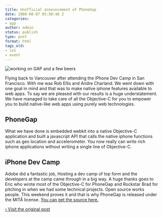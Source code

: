 ```yaml
---
title: Unofficial announcement of PhoneGap
date: 2008-08-07 05:50:48 Z
categories:
- app
author: admin
status: publish
type: post
format: html
tags_old:
- ios
- event
---
```


![working on GAP and a few beers](http://farm4.static.flickr.com/3224/2729124826_39531f2f09.jpg)

Flying back to Vancouver after attending the iPhone Dev Camp in San Francisco. With me was Rob Ellis and Andre Charland. We went down with one goal in mind and that was to make native iphone features available to web apps. To say we are pleased with our results is a huge understatement. We have managed to take care of all the Objective-C for you to empower you to build native-like web apps using purely web technologies.

## PhoneGap

What we have done is embedded webkit into a native Objective-C application and built a javascript API that calls the native iphone functions such as geo location and accelerometer. You now really can write rich iphone applications without writing a single line of Objective-C.

## iPhone Dev Camp

Adobe did a fantastic job, Hosting a dev camp of top form and the developers at the camp came through in a big way. A huge thanks goes to Eric who wrote most of the Objective-C for PhoneGap and Rockstar Brad for pitching in when we had some technical projects. Open source works people. This weekend proves it and that is why PhoneGap is released under the MITÂ license. [You can get the source here.](http://github.com/sintaxi/phonegap/tree/master)

[› Visit the original post](http://blogs.nitobi.com/brock/2008/08/07/unofficial-announcement-of-phonegap/)

